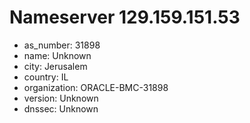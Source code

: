 # Nameserver 129.159.151.53

* as_number: 31898
* name: Unknown
* city: Jerusalem
* country: IL
* organization: ORACLE-BMC-31898
* version: Unknown
* dnssec: Unknown
